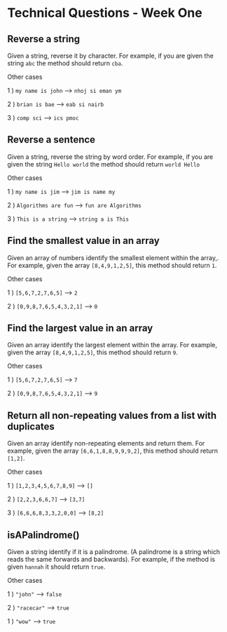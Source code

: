 # Technical Questions - Week One

## Reverse a string
Given a string, reverse it by character. For example, if you are given the string ```abc``` the method should return ```cba```.

Other cases
 
1 )  ```my name is john``` --> ```nhoj si eman ym```

2 )  ```brian is bae``` --> ```eab si nairb```

3 )  ```comp sci``` --> ```ics pmoc```

## Reverse a sentence
Given a string, reverse the string by word order. For example, if you are given the string ```Hello world``` the method should return ```world Hello```

Other cases

1 ) ```my name is jim``` --> ```jim is name my```

2 ) ```Algorithms are fun``` --> ```fun are Algorithms```

3 ) ```This is a string``` --> ```string a is This```

## Find the smallest value in an array
Given an array of numbers identify the smallest element within the array,. For example, given the array ```[8,4,9,1,2,5]```, this method should return ```1```.

Other cases

1 ) ```[5,6,7,2,7,6,5]``` --> ```2```

2 ) ```[0,9,8,7,6,5,4,3,2,1]``` --> ```0```

## Find the largest value in an array
Given an array identify the largest element within the array. For example, given the array ```[8,4,9,1,2,5]```, this method should return ```9```.

Other cases

1 ) ```[5,6,7,2,7,6,5]``` --> ```7```

2 ) ```[0,9,8,7,6,5,4,3,2,1]``` --> ```9```

## Return all non-repeating values from a list with duplicates
Given an array identify non-repeating elements and return them. For example, given the array ```[6,6,1,8,8,9,9,9,2]```, this method should return ```[1,2]```.

Other cases

1 ) ```[1,2,3,4,5,6,7,8,9]``` --> ```[]```

2 ) ```[2,2,3,6,6,7]``` --> ```[3,7]```

3 ) ```[6,6,6,8,3,3,2,0,0]``` --> ```[8,2]```

## isAPalindrome()
Given a string identify if it is a palindrome. (A palindrome is a string which reads the same forwards and backwards). For example, if the method is given ```hannah``` it should return ```true```.

Other cases

1 ) ```"john"``` --> ```false```

2 ) ```"racecar"``` --> ```true```

1 ) ```"wow"``` --> ```true```

